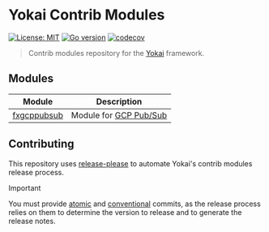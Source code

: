 # Yokai Contrib Modules

[![License: MIT](https://img.shields.io/badge/License-MIT-blue.svg)](https://opensource.org/licenses/MIT)
[![Go version](https://img.shields.io/badge/Go-≥1.20-blue)](https://go.dev/)
[![codecov](https://codecov.io/gh/ankorstore/yokai-contrib/graph/badge.svg?token=CxImMei31C)](https://codecov.io/gh/ankorstore/yokai-contrib)

> Contrib modules repository for the [Yokai](https://github.com/ankorstore/yokai) framework.

## Modules

| Module                     | Description                                               |
|----------------------------|-----------------------------------------------------------|
| [fxgcppubsub](fxgcppubsub) | Module for [GCP Pub/Sub](https://cloud.google.com/pubsub) |

## Contributing

This repository uses [release-please](https://github.com/googleapis/release-please) to automate Yokai's contrib modules release process.

> [!IMPORTANT]
> You must provide [atomic](https://en.wikipedia.org/wiki/Atomic_commit#Revision_control) and [conventional](https://www.conventionalcommits.org/en/v1.0.0/) commits, as the release process relies on them to determine the version to release and to generate the release notes.
